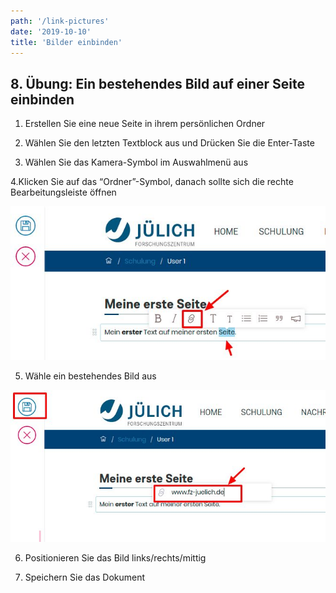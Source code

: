 ```yaml
---
path: '/link-pictures'
date: '2019-10-10'
title: 'Bilder einbinden'
---
```


## 8. Übung: Ein bestehendes Bild auf einer Seite einbinden

1. Erstellen Sie eine neue Seite in ihrem persönlichen Ordner

2. Wählen Sie den letzten Textblock aus und Drücken Sie die Enter-Taste

3. Wählen Sie das Kamera-Symbol im Auswahlmenü aus

4.Klicken Sie auf das “Ordner”-Symbol, danach sollte sich die rechte Bearbeitungsleiste öffnen

![links](links.png)

5. Wähle ein bestehendes Bild aus

![externlink](externlink.png)

6. Positionieren Sie das Bild links/rechts/mittig

7. Speichern Sie das Dokument
